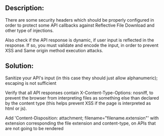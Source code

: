 ## Description:

There are some security headers which should be properly configured in order to protect some API callbacks against Reflective File Download and other type of injections.

Also check if the API response is dynamic, if user input is reflected in the response. If so, you must validate and encode the input, in order to prevent XSS and Same origin method execution attacks.

## Solution:

Sanitize your API's input (in this case they should just allow alphanumeric); escaping is not sufficient

Verify that all API responses contain X-Content-Type-Options: nosniff, to prevent the browser from interpreting files as something else than declared by the content type (this helps prevent XSS if the page is interpreted as html or js).

Add 'Content-Disposition: attachment; filename="filename.extension"' with extension corresponding the file extension and content-type, on APIs that are not going to be rendered


